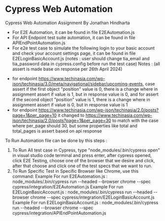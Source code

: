 # Cypress Web Automation
Cypress Web Automation Assignment By Jonathan Hindharta

- For E2E Automation, it can be found in file E2EAutomation.js
- For API Endpoint test suite automation, it can be found in file APIEndPointAutomation.js
- For e2e test case to simulate the following login to your basic account and check your account settings page, it can be found in file E2ELoginBasicAccount.js (notes : user should change tia_email and tia_password data in cypress.config before run the test case)
Notes : (all assert is made base on response per 26th April 2024)
* for endpoint https://www.techinasia.com/wp-json/techinasia/3.0/meta/navigational/sidebar/upcoming-events, case assert if the first object "position" value is 0, there is a change where in assignment assert if value is 1, but in response value is 0, and for assert if the second object "position" value is 1, there is a change where in assignment assert if value is 0, but in response value is 1
* for endpoint https://www.techinasia.com/wp-json/techinasia/2.0/posts?page=1&per_page=10 it changed to https://www.techinasia.com/wp-json/techinasia/2.0/posts?page=1&per_page=30 to match with the case where per_page should 30, but some properties like total and total_pages is assert based on api response


To Run Automation file can be done by this steps :
1. To Run All test case in Cypress, type "node_modules/.bin/cypress open" in visual studio code terminal and press enter, after cypress opened, click E2E Testing, choose one of the browser that we desire and click, after that choose and click one of the test specs that we want to run.
2. To Run Specific Test in Specific Browser like Chrome, use this command:
Example For run E2EAutomation.js :
node_modules/.bin/cypress run --headed --browser chrome --spec cypress/integration/E2EAutomation.js
Example For run E2ELoginBasicAccount.js :
node_modules/.bin/cypress run --headed --browser chrome --spec cypress/integration/E2ELoginBasicAccount.js
Example For run E2ELoginBasicAccount.js :
node_modules/.bin/cypress run --headed --browser chrome --spec cypress/integration/APIEndPointAutomation.js